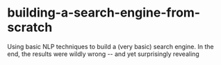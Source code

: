 # building-a-search-engine-from-scratch
Using basic NLP techniques to build a (very basic) search engine. In the end, the results were wildly wrong -- and yet surprisingly revealing
